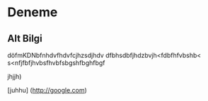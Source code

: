 # Deneme
## Alt Bilgi

döfmKDNbfnhdvfhdvfcjhzsdjhdv
dfbhsdbfjhdzbvjh<fdbfhfvbshb<
s<nfjfbfjhvbsfhvbfsbgshfbghfbgf

jhjjh)

[juhhu] (http://google.com)
